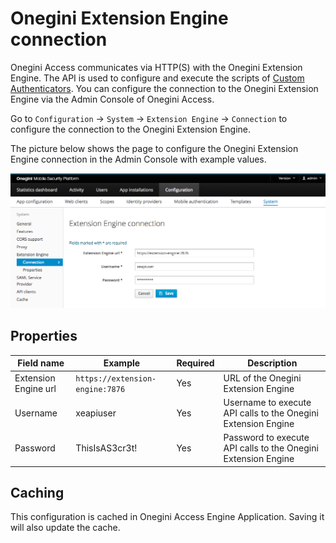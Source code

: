 # Onegini Extension Engine connection

Onegini Access communicates via HTTP(S) with the Onegini Extension Engine. The API is used to configure and execute the scripts of [Custom Authenticators](../../custom-authenticators/index.md). You can configure the connection to the Onegini Extension Engine via the Admin Console of Onegini Access.

Go to `Configuration` → `System` → `Extension Engine` → `Connection` to configure the connection to the Onegini Extension Engine.

The picture below shows the page to configure the Onegini Extension Engine connection in the Admin Console with example values.

![Onegini Extension Engine connection form](img/extension-engine-connection-form.png)

## Properties

| Field name            | Example                         | Required | Description                                           |
|-----------------------|---------------------------------|----------|-------------------------------------------------------|
| Extension Engine url  | `https://extension-engine:7876` | Yes      | URL of the Onegini Extension Engine                           |
| Username              | xeapiuser                       | Yes      | Username to execute API calls to the Onegini Extension Engine |
| Password              | ThisIsAS3cr3t!                  | Yes      | Password to execute API calls to the Onegini Extension Engine |

## Caching

This configuration is cached in Onegini Access Engine Application. Saving it will also update the cache.
